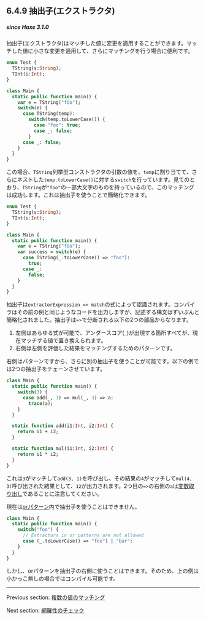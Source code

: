 ## 6.4.9 抽出子(エクストラクタ)

##### since Haxe 3.1.0

抽出子(エクストラクタ)はマッチした値に変更を適用することができます。マッチした値に小さな変更を適用して、さらにマッチングを行う場合に便利です。

```haxe
enum Test {
  TString(s:String);
  TInt(i:Int);
}

class Main {
  static public function main() {
    var e = TString("fOo");
    switch(e) {
      case TString(temp):
        switch(temp.toLowerCase()) {
          case "foo": true;
          case _: false;
        }
      case _: false;
    }
  }
}
```

この場合、`TString`列挙型コンストラクタの引数の値を、`temp`に割り当てて、さらにネストした`temp.toLowerCase()`に対する`switch`を行っています。見てのとおり、`TString`が`"foo"`の一部大文字のものを持っているので、このマッチングは成功します。これは抽出子を使うことで簡略化できます。

```haxe
enum Test {
  TString(s:String);
  TInt(i:Int);
}

class Main {
  static public function main() {
    var e = TString("fOo");
    var success = switch(e) {
      case TString(_.toLowerCase() => "foo"):
        true;
      case _:
        false;
    }
  }
}
```

抽出子は`extractorExpression => match`の式によって認識されます。コンパイラはその前の例と同じようなコードを出力しますが、記述する構文はずいぶんと簡略化されました。抽出子は`=>`で分断される以下の2つの部品からなります。

1. 左側はあらゆる式が可能で、アンダースコア(`_`)が出現する箇所すべてが、現在マッチする値で置き換えられます。
2. 右側は左側を評価した結果をマッチングするためのパターンです。

右側はパターンですから、さらに別の抽出子を使うことが可能です。以下の例では2つの抽出子をチェーンさせています。

```haxe
class Main {
  static public function main() {
    switch(3) {
      case add(_, 1) => mul(_, 3) => a:
        trace(a);
    }
  }

  static function add(i1:Int, i2:Int) {
    return i1 + i2;
  }

  static function mul(i1:Int, i2:Int) {
    return i1 * i2;
  }
}
```

これは`3`がマッチして`add(3, 1)`を呼び出し、その結果の`4`がマッチして`mul(4, 3)`呼び出された結果として、`12`が出力されます。2つ目の`=>`の右側の`a`は[変数取り出し](lf-pattern-matching-variable-capture.md)であることに注意してください。

現在は[orパターン](lf-pattern-matching-or.md)内で抽出子を使うことはできません。

```haxe
class Main {
  static public function main() {
    switch("foo") {
      // Extractors in or patterns are not allowed
      case (_.toLowerCase() => "foo") | "bar":
    }
  }
}
```

しかし、orパターンを抽出子の右側に使うことはできます。そのため、上の例は小かっこ無しの場合ではコンパイル可能です。

---

Previous section: [複数の値のマッチング](lf-pattern-matching-tuples.md)

Next section: [網羅性のチェック](lf-pattern-matching-exhaustiveness.md)